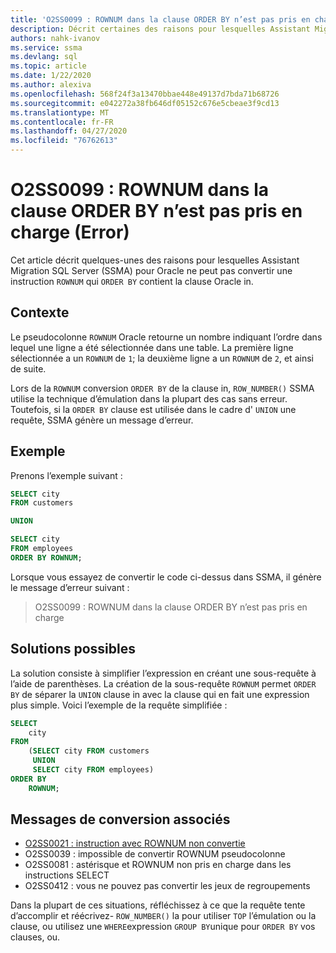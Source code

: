 ```yaml
---
title: 'O2SS0099 : ROWNUM dans la clause ORDER BY n’est pas pris en charge (Error)'
description: Décrit certaines des raisons pour lesquelles Assistant Migration SQL Server (SSMA) pour Oracle ne peut pas convertir une instruction qui contient Oracle ROWNUM dans la clause ORDER BY.
authors: nahk-ivanov
ms.service: ssma
ms.devlang: sql
ms.topic: article
ms.date: 1/22/2020
ms.author: alexiva
ms.openlocfilehash: 568f24f3a13470bbae448e49137d7bda71b68726
ms.sourcegitcommit: e042272a38fb646df05152c676e5cbeae3f9cd13
ms.translationtype: MT
ms.contentlocale: fr-FR
ms.lasthandoff: 04/27/2020
ms.locfileid: "76762613"
---
```

# <a name="o2ss0099-rownum-in-order-by-clause-is-not-supported-error"></a>O2SS0099 : ROWNUM dans la clause ORDER BY n’est pas pris en charge (Error)

Cet article décrit quelques-unes des raisons pour lesquelles Assistant Migration SQL Server (SSMA) pour Oracle ne peut pas convertir une instruction `ROWNUM` qui `ORDER BY` contient la clause Oracle in.

## <a name="background"></a>Contexte

Le pseudocolonne `ROWNUM` Oracle retourne un nombre indiquant l’ordre dans lequel une ligne a été sélectionnée dans une table. La première ligne sélectionnée a un `ROWNUM` de `1`; la deuxième ligne a un `ROWNUM` de `2`, et ainsi de suite.

Lors de la `ROWNUM` conversion `ORDER BY` de la clause in, `ROW_NUMBER()` SSMA utilise la technique d’émulation dans la plupart des cas sans erreur. Toutefois, si la `ORDER BY` clause est utilisée dans le cadre d' `UNION` une requête, SSMA génère un message d’erreur.

## <a name="example"></a>Exemple

Prenons l’exemple suivant :

```sql
SELECT city
FROM customers

UNION

SELECT city
FROM employees
ORDER BY ROWNUM;
```

Lorsque vous essayez de convertir le code ci-dessus dans SSMA, il génère le message d’erreur suivant :

> O2SS0099 : ROWNUM dans la clause ORDER BY n’est pas pris en charge

## <a name="possible-remedies"></a>Solutions possibles

La solution consiste à simplifier l’expression en créant une sous-requête à l’aide de parenthèses. La création de la sous-requête `ROWNUM` permet `ORDER BY` de séparer la `UNION` clause in avec la clause qui en fait une expression plus simple. Voici l’exemple de la requête simplifiée :

```sql
SELECT
    city
FROM
    (SELECT city FROM customers
     UNION
     SELECT city FROM employees)
ORDER BY
    ROWNUM;
```

## <a name="related-conversion-messages"></a>Messages de conversion associés

* [O2SS0021 : instruction avec ROWNUM non convertie](o2ss0021.md)
* O2SS0039 : impossible de convertir ROWNUM pseudocolonne
* O2SS0081 : astérisque et ROWNUM non pris en charge dans les instructions SELECT
* O2SS0412 : vous ne pouvez pas convertir les jeux de regroupements

Dans la plupart de ces situations, réfléchissez à ce que la requête tente d’accomplir et réécrivez- `ROW_NUMBER()` la pour utiliser `TOP` l’émulation ou la clause, ou utilisez une `WHERE`expression `GROUP BY`unique pour `ORDER BY` vos clauses, ou.
